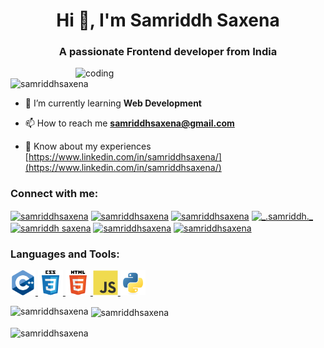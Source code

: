 <h1 align="center">Hi 👋, I'm Samriddh Saxena</h1>
<h3 align="center">A passionate Frontend developer from India</h3>

<img align="right" alt="coding" width="400px" src="https://media2.giphy.com/media/11jacPItBsJDLa/source.gif">

<p align="left"> <img src="https://komarev.com/ghpvc/?username=samriddhsaxena&label=Profile%20views&color=0e75b6&style=flat" alt="samriddhsaxena" /> </p>

- 🌱 I’m currently learning **Web Development**

- 📫 How to reach me **samriddhsaxena@gmail.com**

- 📄 Know about my experiences [https://www.linkedin.com/in/samriddhsaxena/](https://www.linkedin.com/in/samriddhsaxena/)

<h3 align="left">Connect with me:</h3>
<p align="left">
<a href="https://twitter.com/samriddhsaxena" target="blank"><img align="center" src="https://raw.githubusercontent.com/rahuldkjain/github-profile-readme-generator/master/src/images/icons/Social/twitter.svg" alt="samriddhsaxena" height="30" width="40" /></a>
<a href="https://linkedin.com/in/samriddhsaxena" target="blank"><img align="center" src="https://raw.githubusercontent.com/rahuldkjain/github-profile-readme-generator/master/src/images/icons/Social/linked-in-alt.svg" alt="samriddhsaxena" height="30" width="40" /></a>
<a href="https://kaggle.com/samriddhsaxena" target="blank"><img align="center" src="https://raw.githubusercontent.com/rahuldkjain/github-profile-readme-generator/master/src/images/icons/Social/kaggle.svg" alt="samriddhsaxena" height="30" width="40" /></a>
<a href="https://instagram.com/_.samriddh._" target="blank"><img align="center" src="https://raw.githubusercontent.com/rahuldkjain/github-profile-readme-generator/master/src/images/icons/Social/instagram.svg" alt="_.samriddh._" height="30" width="40" /></a>
<a href="https://www.youtube.com/c/samriddh saxena" target="blank"><img align="center" src="https://raw.githubusercontent.com/rahuldkjain/github-profile-readme-generator/master/src/images/icons/Social/youtube.svg" alt="samriddh saxena" height="30" width="40" /></a>
<a href="https://www.hackerrank.com/samriddhsaxena" target="blank"><img align="center" src="https://raw.githubusercontent.com/rahuldkjain/github-profile-readme-generator/master/src/images/icons/Social/hackerrank.svg" alt="samriddhsaxena" height="30" width="40" /></a>
<a href="https://auth.geeksforgeeks.org/user/samriddhsaxena" target="blank"><img align="center" src="https://raw.githubusercontent.com/rahuldkjain/github-profile-readme-generator/master/src/images/icons/Social/geeks-for-geeks.svg" alt="samriddhsaxena" height="30" width="40" /></a>
</p>

<h3 align="left">Languages and Tools:</h3>
<p align="left"> <a href="https://www.w3schools.com/cpp/" target="_blank" rel="noreferrer"> <img src="https://raw.githubusercontent.com/devicons/devicon/master/icons/cplusplus/cplusplus-original.svg" alt="cplusplus" width="40" height="40"/> </a> <a href="https://www.w3schools.com/css/" target="_blank" rel="noreferrer"> <img src="https://raw.githubusercontent.com/devicons/devicon/master/icons/css3/css3-original-wordmark.svg" alt="css3" width="40" height="40"/> </a> <a href="https://www.w3.org/html/" target="_blank" rel="noreferrer"> <img src="https://raw.githubusercontent.com/devicons/devicon/master/icons/html5/html5-original-wordmark.svg" alt="html5" width="40" height="40"/> </a> <a href="https://developer.mozilla.org/en-US/docs/Web/JavaScript" target="_blank" rel="noreferrer"> <img src="https://raw.githubusercontent.com/devicons/devicon/master/icons/javascript/javascript-original.svg" alt="javascript" width="40" height="40"/> </a> <a href="https://www.python.org" target="_blank" rel="noreferrer"> <img src="https://raw.githubusercontent.com/devicons/devicon/master/icons/python/python-original.svg" alt="python" width="40" height="40"/> </a> </p>

<p><img align="left" src="https://github-readme-stats.vercel.app/api/top-langs?username=samriddhsaxena&show_icons=true&locale=en&layout=compact" alt="samriddhsaxena" /></p>

<p>&nbsp;<img align="center" src="https://github-readme-stats.vercel.app/api?username=samriddhsaxena&show_icons=true&locale=en" alt="samriddhsaxena" /></p>

<p><img align="center" src="https://github-readme-streak-stats.herokuapp.com/?user=samriddhsaxena&" alt="samriddhsaxena" /></p>
